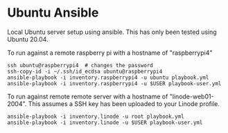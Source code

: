 # Ubuntu Ansible

Local Ubuntu server setup using ansible. This has only been tested using Ubuntu 20.04.

To run against a remote raspberry pi with a hostname of "raspberrypi4"

    ssh ubuntu@raspberrypi4  # changes the password
    ssh-copy-id -i ~/.ssh/id_ecdsa ubuntu@raspberrypi4
    ansible-playbook -i inventory.raspberrypi4 -u ubuntu playbook.yml
    ansible-playbook -i inventory.raspberrypi4 -u $USER playbook-user.yml

To run against remote remote server with a hostname of "linode-web01-2004". This assumes a SSH key has been uploaded to your Linode profile.

    ansible-playbook -i inventory.linode -u root playbook.yml
    ansible-playbook -i inventory.linode -u $USER playbook-user.yml

